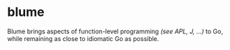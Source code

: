 # blume

Blume brings aspects of function-level programming *(see APL, J, ...)* to Go, while remaining as close to idiomatic Go as possible.



